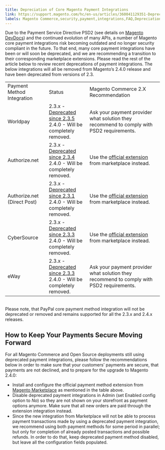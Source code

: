 ```yaml
---
title: Depreciation of Core Magento Payment Integrations
link: https://support.magento.com/hc/en-us/articles/360041129351-Depreciation-of-Core-Magento-Payment-Integrations
labels: Magento Commerce,security,payment,integrations,FAQ,Depreciation of Core Magento Payment Integrations,PSD2,worldpay,eway,marketplace,2.3.5,extensions,2.3.1,2.x.x,2.3.4,2.3.3,Authorize.Net,CyberSource
---
```


<p>Due to the Payment Service Directive PSD2 (see details on <a href="https://docs.magento.com/m2/ee/user_guide/stores/compliance-payment-services-directive.html?utm_source=marketo&amp;utm_medium=email&amp;utm_campaign=191107-PR-DM-233-Customer-Launch-Support&amp;mkt_tok=eyJpIjoiTWpVNE1HSTNORGhoTlRZMCIsInQiOiJjZSs2SG5Ic1Y1K0tIZ2MzZEl3T1hRamdGbXplOUFIUlErUGZlSlhzbWk5WE9RVGdrU3h2QTVRNnBvaE83Vjl4V2VLM0lCMzVcL1FlYVJuVlJTRzBLTENQU2x2UXJRZEpPQ0pNSHRmMFlYb1IxVk91ZWg2czNiUHRNeXM5MStTbGsifQ%3D%3D">Magento DevDocs</a>) and the continued evolution of many APIs, a number of Magento core payment integrations risk becoming outdated and no longer security compliant in the future. To that end, many core payment integrations have been or will soon be deprecated, and we are recommending a transition to their corresponding marketplace extensions. Please read the rest of the article below to review recent deprecations of payment integrations. The below integrations will all be removed from Magento’s 2.4.0 release and have been deprecated from versions of 2.3.</p>
<table>
<tbody>
<tr>
<td>Payment Method Integration</td>
<td>Status</td>
<td>Magento Commerce 2.X Recommendation</td>
</tr>
<tr>
<td>Worldpay</td>
<td>2.3.x - <a href="https://docs.magento.com/m2/ee/user_guide/payment/worldpay.html">Deprecated since 2.3.5</a><br/> 2.4.0 - Will be completely removed.</td>
<td>Ask your payment provider what solution they recommend to comply with PSD2 requirements.</td>
</tr>
<tr>
<td>Authorize.net</td>
<td>2.3.x - <a href="https://docs.magento.com/m2/ee/user_guide/payment/authorize-net.html">Deprecated since 2.3.4</a><br/> 2.4.0 - Will be completely removed.</td>
<td>Use the <a href="https://marketplace.magento.com/authorizenet-magento-module-authorizenet.html">official extension</a> from marketplace instead.</td>
</tr>
<tr>
<td>Authorize.net (Direct Post)</td>
<td>2.3.x - <a href="https://docs.magento.com/m2/ee/user_guide/payment/authorize-net-direct-post.html">Deprecated since 2.3.1</a><br/> 2.4.0 - Will be completely removed.</td>
<td>Use the <a href="https://marketplace.magento.com/authorizenet-magento-module-authorizenet.html">official extension</a> from marketplace instead.</td>
</tr>
<tr>
<td>CyberSource</td>
<td>2.3.x - <a href="https://docs.magento.com/m2/ee/user_guide/payment/cybersource.html">Deprecated since 2.3.3</a><br/> 2.4.0 - Will be completely removed.</td>
<td>Use the <a href="https://marketplace.magento.com/cybersource-global-payment-management.html">official extension</a> from marketplace instead.</td>
</tr>
<tr>
<td>eWay</td>
<td>2.3.x - <a href="https://docs.magento.com/m2/ee/user_guide/payment/eway.html">Deprecated since 2.3.3</a><br/> 2.4.0 - Will be completely removed.</td>
<td>Ask your payment provider what solution they recommend to comply with PSD2 requirements.</td>
</tr>
</tbody>
</table>
<p><br/> Please note, that PayPal core payment method integration will not be deprecated or removed and remains supported for all the 2.3.x and 2.4.x releases.</p>
<h2>How to Keep Your Payments Secure Moving Forward</h2>
<p>For all Magento Commerce and Open Source deployments still using deprecated payment integrations, please follow the recommendations below in order to make sure that your customers’ payments are secure, that payments are not declined, and to prepare for the upgrade to Magento 2.4.0:</p>
<ul>
<li>Install and configure the official payment method extension from <a href="https://marketplace.magento.com/extensions/payments-security/payment-integration.html?_ga=2.108129217.2105547619.1564067043-238341041.1564067043">Magento Marketplace</a> as mentioned in the table above.</li>
<li>Disable deprecated payment integrations in Admin (set Enabled config option to <em>No</em>) so they are not shown on your storefront as payment options anymore. Make sure that all new orders are paid through the extension integration instead.</li>
<li>Since the new integration from Marketplace will not be able to process payment transactions made by using a deprecated payment integration, we recommend using both payment methods for some period in parallel; but only for completion of already posted transactions and possible refunds. In order to do that, keep deprecated payment method disabled, but leave all the configuration fields populated.</li>
</ul>